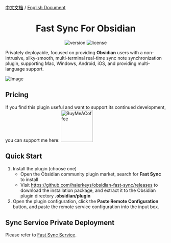 [中文文档](https://github.com/haierkeys/obsidian-fast-sync/blob/master/readme-zh.md) / [English Document](https://github.com/haierkeys/obsidian-fast-sync/blob/master/README.md)

<h1 align="center">Fast Sync For Obsidian</h1>

<p align="center">
<img src="https://img.shields.io/github/release/haierkeys/obsidian-fast-sync" alt="version">
<img src="https://img.shields.io/github/license/haierkeys/obsidian-fast-sync.svg" alt="license" >
</p>

Privately deployable, focused on providing **Obsidian** users with a non-intrusive, silky-smooth, multi-terminal real-time sync note synchronization plugin, supporting Mac, Windows, Android, iOS, and providing multi-language support.

![Image](https://github.com/user-attachments/assets/8e61d99e-6f76-49b1-a03e-c952ad9e21b0)

## Pricing

If you find this plugin useful and want to support its continued development, you can support me here:
[<img src="https://cdn.ko-fi.com/cdn/kofi3.png?v=3" alt="BuyMeACoffee" width="100">](https://ko-fi.com/haierkeys)

## Quick Start

1. Install the plugin (choose one)
   - Open the Obsidian community plugin market, search for **Fast Sync** to install
   - Visit https://github.com/haierkeys/obsidian-fast-sync/releases to download the installation package, and extract it to the Obsidian plugin directory **.obsidian/plugin**
2. Open the plugin configuration, click the **Paste Remote Configuration** button, and paste the remote service configuration into the input box.

## Sync Service Private Deployment

Please refer to [Fast Sync Service](https://github.com/haierkeys/Fast-Sync-Service).
